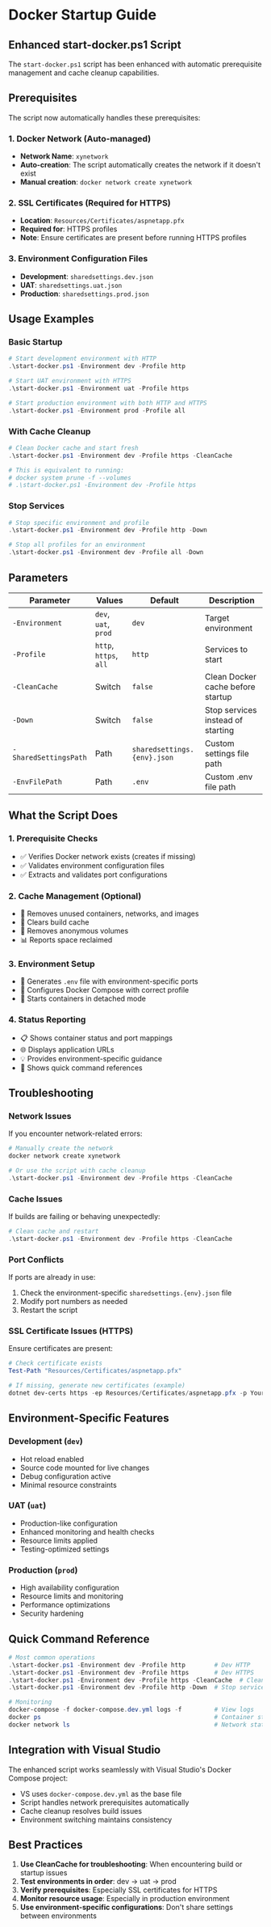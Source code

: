 # Docker Startup Guide

## Enhanced start-docker.ps1 Script

The `start-docker.ps1` script has been enhanced with automatic prerequisite management and cache cleanup capabilities.

## Prerequisites

The script now automatically handles these prerequisites:

### 1. Docker Network (Auto-managed)
- **Network Name**: `xynetwork`
- **Auto-creation**: The script automatically creates the network if it doesn't exist
- **Manual creation**: `docker network create xynetwork`

### 2. SSL Certificates (Required for HTTPS)
- **Location**: `Resources/Certificates/aspnetapp.pfx`
- **Required for**: HTTPS profiles
- **Note**: Ensure certificates are present before running HTTPS profiles

### 3. Environment Configuration Files
- **Development**: `sharedsettings.dev.json`
- **UAT**: `sharedsettings.uat.json` 
- **Production**: `sharedsettings.prod.json`

## Usage Examples

### Basic Startup
```powershell
# Start development environment with HTTP
.\start-docker.ps1 -Environment dev -Profile http

# Start UAT environment with HTTPS
.\start-docker.ps1 -Environment uat -Profile https

# Start production environment with both HTTP and HTTPS
.\start-docker.ps1 -Environment prod -Profile all
```

### With Cache Cleanup
```powershell
# Clean Docker cache and start fresh
.\start-docker.ps1 -Environment dev -Profile https -CleanCache

# This is equivalent to running:
# docker system prune -f --volumes
# .\start-docker.ps1 -Environment dev -Profile https
```

### Stop Services
```powershell
# Stop specific environment and profile
.\start-docker.ps1 -Environment dev -Profile http -Down

# Stop all profiles for an environment
.\start-docker.ps1 -Environment dev -Profile all -Down
```

## Parameters

| Parameter | Values | Default | Description |
|-----------|--------|---------|-------------|
| `-Environment` | `dev`, `uat`, `prod` | `dev` | Target environment |
| `-Profile` | `http`, `https`, `all` | `http` | Services to start |
| `-CleanCache` | Switch | `false` | Clean Docker cache before startup |
| `-Down` | Switch | `false` | Stop services instead of starting |
| `-SharedSettingsPath` | Path | `sharedsettings.{env}.json` | Custom settings file path |
| `-EnvFilePath` | Path | `.env` | Custom .env file path |

## What the Script Does

### 1. Prerequisite Checks
- ✅ Verifies Docker network exists (creates if missing)
- ✅ Validates environment configuration files
- ✅ Extracts and validates port configurations

### 2. Cache Management (Optional)
- 🧹 Removes unused containers, networks, and images
- 🧹 Clears build cache
- 🧹 Removes anonymous volumes
- 📊 Reports space reclaimed

### 3. Environment Setup
- 📝 Generates `.env` file with environment-specific ports
- 🔧 Configures Docker Compose with correct profile
- 🚀 Starts containers in detached mode

### 4. Status Reporting
- 📋 Shows container status and port mappings
- 🌐 Displays application URLs
- 💡 Provides environment-specific guidance
- 🎯 Shows quick command references

## Troubleshooting

### Network Issues
If you encounter network-related errors:
```powershell
# Manually create the network
docker network create xynetwork

# Or use the script with cache cleanup
.\start-docker.ps1 -Environment dev -Profile https -CleanCache
```

### Cache Issues
If builds are failing or behaving unexpectedly:
```powershell
# Clean cache and restart
.\start-docker.ps1 -Environment dev -Profile https -CleanCache
```

### Port Conflicts
If ports are already in use:
1. Check the environment-specific `sharedsettings.{env}.json` file
2. Modify port numbers as needed
3. Restart the script

### SSL Certificate Issues (HTTPS)
Ensure certificates are present:
```powershell
# Check certificate exists
Test-Path "Resources/Certificates/aspnetapp.pfx"

# If missing, generate new certificates (example)
dotnet dev-certs https -ep Resources/Certificates/aspnetapp.pfx -p YourPassword
```

## Environment-Specific Features

### Development (`dev`)
- Hot reload enabled
- Source code mounted for live changes
- Debug configuration active
- Minimal resource constraints

### UAT (`uat`)
- Production-like configuration
- Enhanced monitoring and health checks
- Resource limits applied
- Testing-optimized settings

### Production (`prod`)
- High availability configuration
- Resource limits and monitoring
- Performance optimizations
- Security hardening

## Quick Command Reference

```powershell
# Most common operations
.\start-docker.ps1 -Environment dev -Profile http        # Dev HTTP
.\start-docker.ps1 -Environment dev -Profile https       # Dev HTTPS  
.\start-docker.ps1 -Environment dev -Profile https -CleanCache  # Clean start
.\start-docker.ps1 -Environment dev -Profile http -Down  # Stop services

# Monitoring
docker-compose -f docker-compose.dev.yml logs -f         # View logs
docker ps                                                # Container status
docker network ls                                        # Network status
```

## Integration with Visual Studio

The enhanced script works seamlessly with Visual Studio's Docker Compose project:
- VS uses `docker-compose.dev.yml` as the base file
- Script handles network prerequisites automatically
- Cache cleanup resolves build issues
- Environment switching maintains consistency

## Best Practices

1. **Use CleanCache for troubleshooting**: When encountering build or startup issues
2. **Test environments in order**: dev → uat → prod
3. **Verify prerequisites**: Especially SSL certificates for HTTPS
4. **Monitor resource usage**: Especially in production environment
5. **Use environment-specific configurations**: Don't share settings between environments
